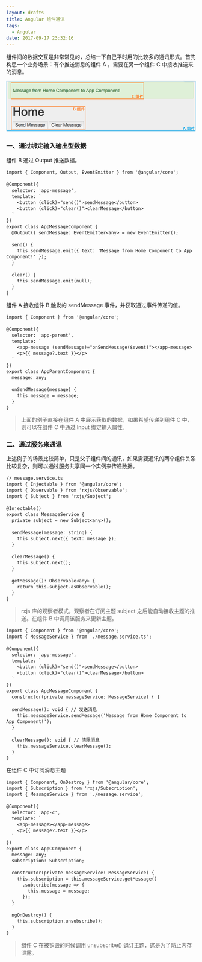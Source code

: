 ```yaml
---
layout: drafts
title: Angular 组件通讯
tags:
  - Angular
date: 2017-09-17 23:32:16
---
```



组件间的数据交互是非常常见的，总结一下自己平时用的比较多的通讯形式。首先构思一个业务场景：有个推送消息的组件 A ，需要在另一个组件 C 中接收推送来的消息。

![业务场景](/img/component_communication_20170917.png)

<!-- more -->

### 一、通过绑定输入输出型数据

组件 B 通过 Output 推送数据。

```
import { Component, Output, EventEmitter } from '@angular/core';

@Component({
  selector: 'app-message',
  template: `
    <button (click)="send()">sendMessage</button>
    <button (click)="clear()">clearMessage</button>
  `
})
export class AppMessageComponent {
  @Output() sendMessage: EventEmitter<any> = new EventEmitter();

  send() {
    this.sendMessage.emit({ text: 'Message from Home Component to App Component!' });
  }

  clear() {
    this.sendMessage.emit(null);
  }
}
```

组件 A 接收组件 B 触发的 sendMessage 事件，并获取通过事件传递的值。

```
import { Component } from '@angular/core';

@Component({
  selector: 'app-parent',
  template: `
    <app-message (sendMessage)="onSendMessage($event)"></app-message>
    <p>{{ message?.text }}</p>
  `
})
export class AppParentComponent {
  message: any;
  
  onSendMessage(message) {
    this.message = message;
  }
}
```

> 上面的例子直接在组件 A 中展示获取的数据，如果希望传递到组件 C 中，则可以在组件 C 中通过 Input 绑定输入属性。

### 二、通过服务来通讯

上述例子的场景比较简单，只是父子组件间的通讯，如果需要通讯的两个组件关系比较复杂，则可以通过服务共享同一个实例来传递数据。

```
// message.service.ts
import { Injectable } from '@angular/core';
import { Observable } from 'rxjs/Observable';
import { Subject } from 'rxjs/Subject';

@Injectable()
export class MessageService {
  private subject = new Subject<any>();

  sendMessage(message: string) {
    this.subject.next({ text: message });
  }

  clearMessage() {
    this.subject.next();
  }

  getMessage(): Observable<any> {
    return this.subject.asObservable();
  }
}
```

> rxjs 库的观察者模式，观察者在订阅主题 subject 之后能自动接收主题的推送。在组件 B 中调用该服务来更新主题。

```
import { Component } from '@angular/core';
import { MessageService } from './message.service.ts';

@Component({
  selector: 'app-message',
  template: `
    <button (click)="send()">sendMessage</button>
    <button (click)="clear()">clearMessage</button>
  `
})
export class AppMessageComponent {
  constructor(private messageService: MessageService) { }

  sendMessage(): void { // 发送消息
    this.messageService.sendMessage('Message from Home Component to App Component!');
  }

  clearMessage(): void { // 清除消息
    this.messageService.clearMessage();
  }
}
```

在组件 C 中订阅消息主题

```
import { Component, OnDestroy } from '@angular/core';
import { Subscription } from 'rxjs/Subscription';
import { MessageService } from './message.service';

@Component({
  selector: 'app-c',
  template: `
    <app-message></app-message>
    <p>{{ message?.text }}</p>
  `
})
export class AppCComponent {
  message: any;
  subscription: Subscription;

  constructor(private messageService: MessageService) {
    this.subscription = this.messageService.getMessage()
      .subscribe(message => {
        this.message = message;
      });
  }

  ngOnDestroy() {
    this.subscription.unsubscribe();
  }
}
```
> 组件 C 在被销毁的时候调用 unsubscribe() 退订主题，这是为了防止内存泄露。
